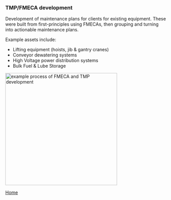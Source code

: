 ### TMP/FMECA development


Development of maintenance plans for clients for existing equipment. 
These were built from first-principles using FMECAs, then grouping and turning into actionable maintenance plans. 
<br>

Example assets include: 
- Lifting equipment (hoists, jib & gantry cranes)
- Conveyor dewatering systems
- High Voltage power distribution systems
- Bulk Fuel & Lube Storage


<img src="./../../imgs/FMECA-image-1.jpeg" alt="example process of FMECA and TMP development" height="350">


[Home](./..)


<link href="./pages/style.css" type="text/css" rel="stylesheet">
